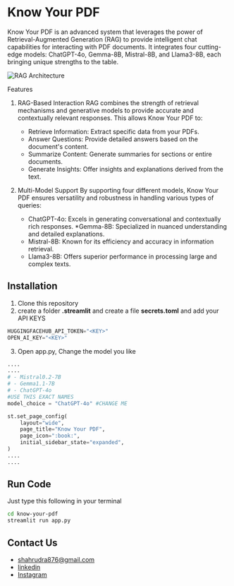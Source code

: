 # Know Your PDF
Know Your PDF is an advanced system that leverages the power of Retrieval-Augmented Generation (RAG) to provide intelligent chat capabilities for interacting with PDF documents. It integrates four cutting-edge models: ChatGPT-4o, Gemma-8B, Mistral-8B, and Llama3-8B, each bringing unique strengths to the table.

![RAG Architecture](./rag_arc.png)

Features
1. RAG-Based Interaction
RAG combines the strength of retrieval mechanisms and generative models to provide accurate and contextually relevant responses. This allows Know Your PDF to:

    * Retrieve Information: Extract specific data from your PDFs.
    * Answer Questions: Provide detailed answers based on the document's content.
    * Summarize Content: Generate summaries for sections or entire documents.
    * Generate Insights: Offer insights and explanations derived from the text.
2. Multi-Model Support
By supporting four different models, Know Your PDF ensures versatility and robustness in handling various types of queries:

    * ChatGPT-4o: Excels in generating conversational and contextually rich responses.
    *Gemma-8B: Specialized in nuanced understanding and detailed explanations.
    * Mistral-8B: Known for its efficiency and accuracy in information retrieval.
    * Llama3-8B: Offers superior performance in processing large and complex texts.

## Installation
1. Clone this repository
2. create a folder **.streamlit** and create a file **secrets.toml** and add your API KEYS<br>
``` python
HUGGINGFACEHUB_API_TOKEN="<KEY>"
OPEN_AI_KEY="<KEY>"
```
3. Open app.py, Change the model you like <br>
``` python
....
....
# - Mistral0.2-7B
# - Gemma1.1-7B
# - ChatGPT-4o
#USE THIS EXACT NAMES
model_choice = "ChatGPT-4o" #CHANGE ME

st.set_page_config(
    layout="wide",
    page_title="Know Your PDF",
    page_icon=":book:",
    initial_sidebar_state="expanded",
)
....
....
```

## Run Code
Just type this following in your terminal
``` bash
cd know-your-pdf
streamlit run app.py
```

## Contact Us
* shahrudra876@gmail.com<br>
* [linkedin](https://www.linkedin.com/in/rudra-shah-b044781b4/)<br>
* [Instagram](https://www.instagram.com/rudra_shah_/)
